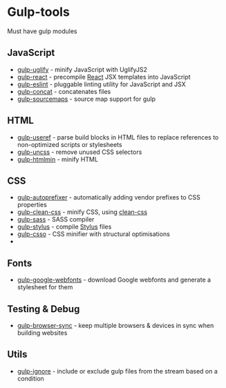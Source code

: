 # Gulp-tools
Must have gulp modules

## JavaScript
- [gulp-uglify](https://github.com/terinjokes/gulp-uglify) - minify JavaScript with UglifyJS2
- [gulp-react](https://github.com/sindresorhus/gulp-react) - precompile [React](https://facebook.github.io/react/) JSX templates into JavaScript
- [gulp-eslint](https://github.com/adametry/gulp-eslint) - pluggable linting utility for JavaScript and JSX
- [gulp-concat](https://github.com/contra/gulp-concat) - concatenates files
- [gulp-sourcemaps](https://github.com/floridoo/gulp-sourcemaps) - source map support for gulp

## HTML
- [gulp-useref](https://github.com/jonkemp/gulp-useref) - parse build blocks in HTML files to replace references to non-optimized scripts or stylesheets
- [gulp-uncss](https://github.com/ben-eb/gulp-uncss) - remove unused CSS selectors
- [gulp-htmlmin](https://github.com/jonschlinkert/gulp-htmlmin) - minify HTML

## CSS
- [gulp-autoprefixer](https://github.com/sindresorhus/gulp-autoprefixer) - automatically adding vendor prefixes to CSS properties
- [gulp-clean-css](https://github.com/scniro/gulp-clean-css) - minify CSS, using [clean-css](https://github.com/jakubpawlowicz/clean-css)
- [gulp-sass](https://github.com/dlmanning/gulp-sass) - SASS compiler
- [gulp-stylus](https://github.com/stevelacy/gulp-stylus) - compile [Stylus](http://stylus-lang.com/) files
- [gulp-csso](https://github.com/ben-eb/gulp-csso) - CSS minifier with structural optimisations
- 

## Fonts
- [gulp-google-webfonts](https://github.com/battlesnake/gulp-google-webfonts) - download Google webfonts and generate a stylesheet for them

## Testing & Debug
- [gulp-browser-sync](https://github.com/BrowserSync/gulp-browser-sync) - keep multiple browsers & devices in sync when building websites

## Utils
- [gulp-ignore](https://github.com/robrich/gulp-ignore) - include or exclude gulp files from the stream based on a condition
